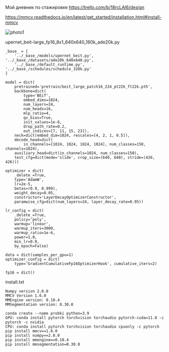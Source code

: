 Мой дневник по стажировке https://trello.com/b/18rcLAl6/design


https://mmcv.readthedocs.io/en/latest/get_started/installation.html#install-mmcv


![photo1](https://github.com/NeuronsUII/Cork_Gallery_g1/assets/29410375/09da5a4c-e2d9-45f2-8ba6-b8857004dd1e)


upernet_beit-large_fp16_8x1_640x640_160k_ade20k.py
```
_base_ = [
    '../_base_/models/upernet_beit.py', '../_base_/datasets/ade20k_640x640.py',
    '../_base_/default_runtime.py', '../_base_/schedules/schedule_320k.py'
]

model = dict(
    pretrained='pretrain/beit_large_patch16_224_pt22k_ft22k.pth',
    backbone=dict(
        type='BEiT',
        embed_dims=1024,
        num_layers=24,
        num_heads=16,
        mlp_ratio=4,
        qv_bias=True,
        init_values=1e-6,
        drop_path_rate=0.2,
        out_indices=[7, 11, 15, 23]),
    neck=dict(embed_dim=1024, rescales=[4, 2, 1, 0.5]),
    decode_head=dict(
        in_channels=[1024, 1024, 1024, 1024], num_classes=150, channels=1024),
    auxiliary_head=dict(in_channels=1024, num_classes=150),
    test_cfg=dict(mode='slide', crop_size=(640, 640), stride=(426, 426)))

optimizer = dict(
    _delete_=True,
    type='AdamW',
    lr=2e-5,
    betas=(0.9, 0.999),
    weight_decay=0.05,
    constructor='LayerDecayOptimizerConstructor',
    paramwise_cfg=dict(num_layers=24, layer_decay_rate=0.95))

lr_config = dict(
    _delete_=True,
    policy='poly',
    warmup='linear',
    warmup_iters=3000,
    warmup_ratio=1e-6,
    power=1.0,
    min_lr=0.0,
    by_epoch=False)

data = dict(samples_per_gpu=1)
optimizer_config = dict(
    type='GradientCumulativeFp16OptimizerHook', cumulative_iters=2)

fp16 = dict()
```


install.txt
```
Numpy version 2.0.0
MMCV Version 1.6.0
MMEngine version: 0.10.4
MMSegmentation version: 0.30.0

conda create --name probki python=3.9
GPU: conda install pytorch torchvision torchaudio pytorch-cuda=11.8 -c pytorch -c nvidia
CPU: conda install pytorch torchvision torchaudio cpuonly -c pytorch
pip install mmcv==1.6.0
pip install numpy==2.0.0
pip install mmengine==0.10.4
pip install mmsegmentation=0.30.0
```
